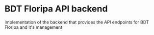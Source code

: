 # BDT Floripa API backend

Implementation of the backend that provides the API endpoints for BDT Floripa
and it's management
